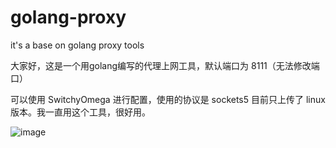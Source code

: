 # golang-proxy
it's  a base on golang  proxy tools 

大家好，这是一个用golang编写的代理上网工具，默认端口为  8111（无法修改端口）

可以使用 SwitchyOmega  进行配置，使用的协议是 sockets5 目前只上传了 linux版本。我一直用这个工具，很好用。

![image](https://github.com/maoyijun110/golang-proxy/assets/5206333/3d701a79-a3ec-4a3f-a4b5-5806104a0399)
